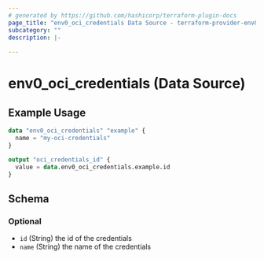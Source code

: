 ```yaml
---
# generated by https://github.com/hashicorp/terraform-plugin-docs
page_title: "env0_oci_credentials Data Source - terraform-provider-env0"
subcategory: ""
description: |-
  
---
```


# env0_oci_credentials (Data Source)



## Example Usage

```terraform
data "env0_oci_credentials" "example" {
  name = "my-oci-credentials"
}

output "oci_credentials_id" {
  value = data.env0_oci_credentials.example.id
}
```

<!-- schema generated by tfplugindocs -->
## Schema

### Optional

- `id` (String) the id of the credentials
- `name` (String) the name of the credentials
